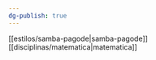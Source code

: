 ```yaml
---
dg-publish: true
---
```

 [[estilos/samba-pagode|samba-pagode]] [[disciplinas/matematica|matematica]]